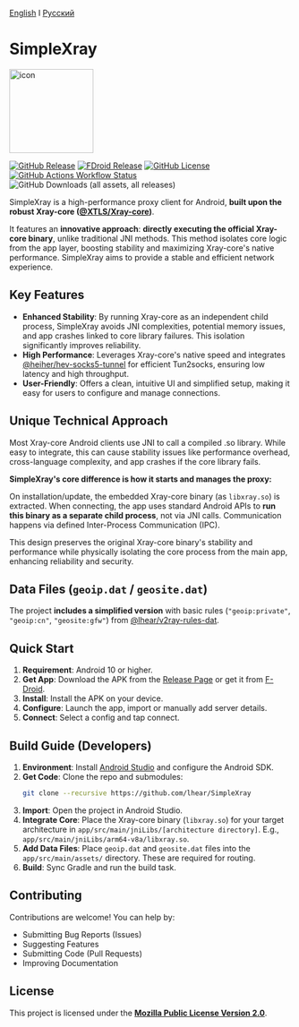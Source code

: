 [English](README.md) I [Русский](README_RU.md)

# SimpleXray

<img src="https://raw.githubusercontent.com/lhear/SimpleXray/main/metadata/en-US/images/icon.png" alt="icon" width="150">

[![GitHub Release](https://img.shields.io/github/v/release/lhear/SimpleXray)](https://github.com/lhear/SimpleXray/releases)
[![FDroid Release](https://img.shields.io/f-droid/v/com.simplexray.an.svg)](https://f-droid.org/packages/com.simplexray.an)
[![GitHub License](https://img.shields.io/github/license/lhear/SimpleXray)](LICENSE)
[![GitHub Actions Workflow Status](https://img.shields.io/github/actions/workflow/status/lhear/SimpleXray/.github%2Fworkflows%2Fbuild.yml)](https://github.com/lhear/SimpleXray/actions)
![GitHub Downloads (all assets, all releases)](https://img.shields.io/github/downloads/lhear/SimpleXray/total)

SimpleXray is a high-performance proxy client for Android, **built upon the robust Xray-core ([@XTLS/Xray-core](https://github.com/XTLS/Xray-core))**.

It features an **innovative approach**: **directly executing the official Xray-core binary**, unlike traditional JNI methods. This method isolates core logic from the app layer, boosting stability and maximizing Xray-core's native performance. SimpleXray aims to provide a stable and efficient network experience.

## Key Features

*   **Enhanced Stability**: By running Xray-core as an independent child process, SimpleXray avoids JNI complexities, potential memory issues, and app crashes linked to core library failures. This isolation significantly improves reliability.
*   **High Performance**: Leverages Xray-core's native speed and integrates [@heiher/hev-socks5-tunnel](https://github.com/heiher/hev-socks5-tunnel) for efficient Tun2socks, ensuring low latency and high throughput.
*   **User-Friendly**: Offers a clean, intuitive UI and simplified setup, making it easy for users to configure and manage connections.

## Unique Technical Approach

Most Xray-core Android clients use JNI to call a compiled .so library. While easy to integrate, this can cause stability issues like performance overhead, cross-language complexity, and app crashes if the core library fails.

**SimpleXray's core difference is how it starts and manages the proxy:**

On installation/update, the embedded Xray-core binary (as `libxray.so`) is extracted. When connecting, the app uses standard Android APIs to **run this binary as a separate child process**, not via JNI calls. Communication happens via defined Inter-Process Communication (IPC).

This design preserves the original Xray-core binary's stability and performance while physically isolating the core process from the main app, enhancing reliability and security.

## Data Files (`geoip.dat` / `geosite.dat`)

The project **includes a simplified version** with basic rules (`"geoip:private"`, `"geoip:cn"`, `"geosite:gfw"`) from [@lhear/v2ray-rules-dat](https://github.com/lhear/v2ray-rules-dat).

## Quick Start

1.  **Requirement**: Android 10 or higher.
2.  **Get App**: Download the APK from the [Release Page](https://github.com/lhear/SimpleXray/releases) or get it from [F-Droid](https://f-droid.org/packages/com.simplexray.an).
3.  **Install**: Install the APK on your device.
4.  **Configure**: Launch the app, import or manually add server details.
5.  **Connect**: Select a config and tap connect.

## Build Guide (Developers)

1.  **Environment**: Install [Android Studio](https://developer.android.com/studio) and configure the Android SDK.
2.  **Get Code**: Clone the repo and submodules:
    ```bash
    git clone --recursive https://github.com/lhear/SimpleXray
    ```
3.  **Import**: Open the project in Android Studio.
4.  **Integrate Core**: Place the Xray-core binary (`libxray.so`) for your target architecture in `app/src/main/jniLibs/[architecture directory]`. E.g., `app/src/main/jniLibs/arm64-v8a/libxray.so`.
5.  **Add Data Files**: Place `geoip.dat` and `geosite.dat` files into the `app/src/main/assets/` directory. These are required for routing.
6.  **Build**: Sync Gradle and run the build task.

## Contributing

Contributions are welcome! You can help by:
*   Submitting Bug Reports (Issues)
*   Suggesting Features
*   Submitting Code (Pull Requests)
*   Improving Documentation

## License

This project is licensed under the **[Mozilla Public License Version 2.0](LICENSE)**.
